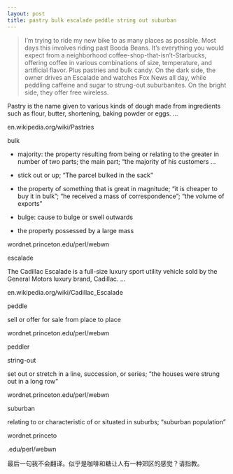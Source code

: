 ```yaml
---
layout: post
title: pastry bulk escalade peddle string out suburban
---
```


>I’m trying to ride my new bike to as many places as possible. Most days this involves riding past Booda Beans. It’s everything you would expect from a neighborhood coffee-shop-that-isn’t-Starbucks, offering coffee in various combinations of size, temperature, and artificial flavor. Plus pastries and bulk candy. On the dark side, the owner drives an Escalade and watches Fox News all day, while peddling caffeine and sugar to strung-out suburbanites. On the bright side, they offer free wireless.

Pastry is the name given to various kinds of dough made from ingredients such as flour, butter, shortening, baking powder or eggs. …

en.wikipedia.org/wiki/Pastries

bulk

+  majority: the property resulting from being or relating to the greater in number of two parts; the main part; “the majority of his customers …

+  stick out or up; “The parcel bulked in the sack”

+  the property of something that is great in magnitude; “it is cheaper to buy it in bulk”; “he received a mass of correspondence”; “the volume of exports”

+  bulge: cause to bulge or swell outwards

+  the property possessed by a large mass

wordnet.princeton.edu/perl/webwn

escalade

The Cadillac Escalade is a full-size luxury sport utility vehicle sold by the General Motors luxury brand, Cadillac. …

en.wikipedia.org/wiki/Cadillac_Escalade

peddle

sell or offer for sale from place to place

wordnet.princeton.edu/perl/webwn

peddler

string-out

set out or stretch in a line, succession, or series; “the houses were strung out in a long row”

wordnet.princeton.edu/perl/webwn

suburban

relating to or characteristic of or situated in suburbs; “suburban population”

wordnet.princeto

.edu/perl/webwn

最后一句我不会翻译。似乎是咖啡和糖让人有一种郊区的感觉？请指教。
